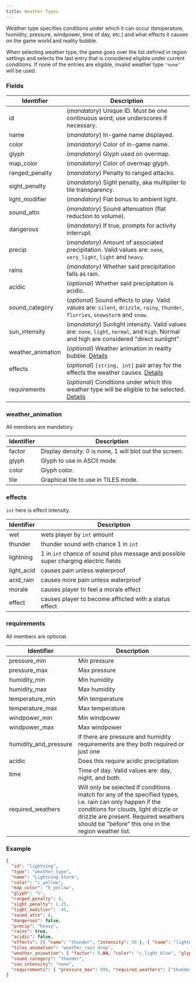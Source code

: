 ```yaml
---
title: Weather Types
---
```


Weather type specifies conditions under which it can occur (temperature, humidity, pressure,
windpower, time of day, etc.) and what effects it causes on the game world and reality bubble.

When selecting weather type, the game goes over the list defined in region settings and selects the
last entry that is considered eligible under current conditions. If none of the entries are
eligible, invalid weather type `"none"` will be used.

### Fields

| Identifier        | Description                                                                                                                                  |
| ----------------- | -------------------------------------------------------------------------------------------------------------------------------------------- |
| id                | (_mandatory_) Unique ID. Must be one continuous word, use underscores if necessary.                                                          |
| name              | (_mandatory_) In-game name displayed.                                                                                                        |
| color             | (_mandatory_) Color of in-game name.                                                                                                         |
| glyph             | (_mandatory_) Glyph used on overmap.                                                                                                         |
| map_color         | (_mandatory_) Color of overmap glyph.                                                                                                        |
| ranged_penalty    | (_mandatory_) Penalty to ranged attacks.                                                                                                     |
| sight_penalty     | (_mandatory_) Sight penalty, aka multiplier to tile transparency.                                                                            |
| light_modifier    | (_mandatory_) Flat bonus to ambient light.                                                                                                   |
| sound_attn        | (_mandatory_) Sound attenuation (flat reduction to volume).                                                                                  |
| dangerous         | (_mandatory_) If true, prompts for activity interrupt.                                                                                       |
| precip            | (_mandatory_) Amount of associated precipitation. Valid values are: `none`, `very_light`, `light` and `heavy`.                               |
| rains             | (_mandatory_) Whether said precipitation falls as rain.                                                                                      |
| acidic            | (_optional_) Whether said precipitation is acidic.                                                                                           |
| sound_category    | (_optional_) Sound effects to play. Valid values are: `silent`, `drizzle`, `rainy`, `thunder`, `flurries`, `snowstorm` and `snow`.           |
| sun_intensity     | (_mandatory_) Sunlight intensity. Valid values are: `none`, `light`, `normal`, and `high`. Normal and high are considered "direct sunlight". |
| weather_animation | (_optional_) Weather animation in reality bubble. [Details](#weather_animation)                                                              |
| effects           | (_optional_) `[string, int]` pair array for the effects the weather causes. [Details](#effects)                                              |
| requirements      | (_optional_) Conditions under which this weather type will be eligible to be selected. [Details](#requirements)                              |

### weather_animation

All members are mandatory.

| Identifier | Description                                             |
| ---------- | ------------------------------------------------------- |
| factor     | Display density: 0 is none, 1 will blot out the screen. |
| glyph      | Glyph to use in ASCII mode.                             |
| color      | Glyph color.                                            |
| tile       | Graphical tile to use in TILES mode.                    |

### effects

`int` here is effect intensity.

| Identifier | Description                                                                         |
| ---------- | ----------------------------------------------------------------------------------- |
| wet        | wets player by `int` amount                                                         |
| thunder    | thunder sound with chance 1 in `int`                                                |
| lightning  | 1 in `int` chance of sound plus message and possible super charging electric fields |
| light_acid | causes pain unless waterproof                                                       |
| acid_rain  | causes more pain unless waterproof                                                  |
| morale     | causes player to feel a morale effect                                               |
| effect     | causes player to become afflicted with a status effect                              |

### requirements

All members are optional.

| Identifier            | Description                                                                                                                                                                                                                                       |
| --------------------- | ------------------------------------------------------------------------------------------------------------------------------------------------------------------------------------------------------------------------------------------------- |
| pressure_min          | Min pressure                                                                                                                                                                                                                                      |
| pressure_max          | Max pressure                                                                                                                                                                                                                                      |
| humidity_min          | Min humidity                                                                                                                                                                                                                                      |
| humidity_max          | Max humidity                                                                                                                                                                                                                                      |
| temperature_min       | Min temperature                                                                                                                                                                                                                                   |
| temperature_max       | Max temperature                                                                                                                                                                                                                                   |
| windpower_min         | Min windpower                                                                                                                                                                                                                                     |
| windpower_max         | Max windpower                                                                                                                                                                                                                                     |
| humidity_and_pressure | If there are pressure and humidity requirements are they both required or just one                                                                                                                                                                |
| acidic                | Does this require acidic precipitation                                                                                                                                                                                                            |
| time                  | Time of day. Valid values are: day, night, and both.                                                                                                                                                                                              |
| required_weathers     | Will only be selected if conditions match for any of the specified types, i.e. rain can only happen if the conditions for clouds, light drizzle or drizzle are present. Required weathers should be "before" this one in the region weather list. |

### Example

```json
{
  "id": "lightning",
  "type": "weather_type",
  "name": "Lightning Storm",
  "color": "c_yellow",
  "map_color": "h_yellow",
  "glyph": "%",
  "ranged_penalty": 4,
  "sight_penalty": 1.25,
  "light_modifier": -45,
  "sound_attn": 8,
  "dangerous": false,
  "precip": "heavy",
  "rains": true,
  "acidic": false,
  "effects": [{ "name": "thunder", "intensity": 50 }, { "name": "lightning", "intensity": 600 }],
  "tiles_animation": "weather_rain_drop",
  "weather_animation": { "factor": 0.04, "color": "c_light_blue", "glyph": "," },
  "sound_category": "thunder",
  "sun_intensity": "none",
  "requirements": { "pressure_max": 990, "required_weathers": ["thunder"] }
}
```
